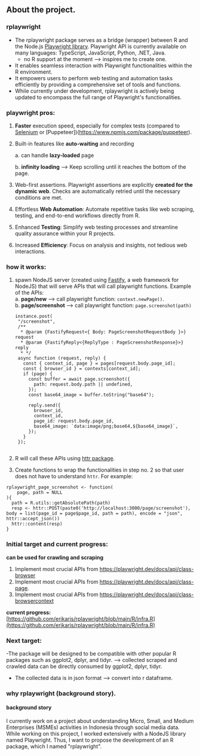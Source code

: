 ## About the project. 

### rplaywright
- The rplaywright package serves as a bridge (wrapper) between R and the Node.js [Playwright library](https://playwright.dev/). Playwright API is currently available on many languages: TypeScript, JavaScript, Python, .NET, Java.
   - no R support at the moment --> inspires me to create one.
- It enables seamless interaction with Playwright functionalities within the R environment. 
- It empowers users to perform web testing and automation tasks efficiently by providing a comprehensive set of tools and functions.
- While currently under development, rplaywright is actively being updated to encompass the full range of Playwright's functionalities.

### playwright pros:
1. **Faster** execution speed, especially for complex tests (compared to [Selenium](https://www.selenium.dev/) or [Puppeteer])(https://www.npmjs.com/package/puppeteer). 
2. Built-in features like **auto-waiting** and recording
   
   a. can handle **lazy-loaded** page

   b. **infinity loading**  --> Keep scrolling until it reaches the bottom of the page.
4. Web-first assertions. Playwright assertions are explicitly **created for the dynamic web**. Checks are automatically retried until the necessary conditions are met.
5. Effortless **Web Automation**: Automate repetitive tasks like web scraping, testing, and end-to-end workflows directly from R.
6. Enhanced **Testing**: Simplify web testing processes and streamline quality assurance within your R projects.
7. Increased **Efficiency**: Focus on analysis and insights, not tedious web interactions.

### how it works:
1. spawn NodeJS server (created using [Fastify](https://fastify.dev/), a web framework for NodeJS) that will serve APIs that will call playwright functions. Example of the APIs: <br />
   a. **page/new** --> call playwright function: `context.newPage()`. <br />
   b. **page/screenshot** --> call playwright function: `page.screenshot(path)`
   
   ```
   instance.post(
    "/screenshot",
    /**
     * @param {FastifyRequest<{ Body: PageScreenshotRequestBody }>} request
     * @param {FastifyReply<{ReplyType : PageScreenshotResponse}>} reply
     * */
    async function (request, reply) {
      const { context_id, page } = pages[request.body.page_id];
      const { browser_id } = contexts[context_id];
      if (page) {
        const buffer = await page.screenshot({
          path: request.body.path || undefined,
        });
        const base64_image = buffer.toString("base64");

        reply.send({
          browser_id,
          context_id,
          page_id: request.body.page_id,
          base64_image: `data:image/png;base64,${base64_image}`,
        });
      }
    });
  
   ```


3. R will call these APIs using [httr package](https://www.rdocumentation.org/packages/httr/versions/1.4.7).
4. Create functions to wrap the functionalities in step no. 2 so that user does not have to understand `httr`. 
For example:
   
```
rplaywright_page_screenshot <- function(
    page, path = NULL
){
  path = R.utils::getAbsolutePath(path)
  resp <- httr::POST(paste0('http://localhost:3000/page/screenshot'), body = list(page_id = page$page_id, path = path), encode = "json", httr::accept_json())
  httr::content(resp)
}
```

### Initial target and current progress:
**can be used for crawling and scraping**
1. Implement most crucial APIs from https://playwright.dev/docs/api/class-browser
2. Implement most crucial APIs from https://playwright.dev/docs/api/class-page.
3. Implement most crucial APIs from https://playwright.dev/docs/api/class-browsercontext

**current progress:** [https://github.com/erikaris/rplaywright/blob/main/R/infra.R](https://github.com/erikaris/rplaywright/blob/main/R/infra.R)


### Next target:
-The package will be designed to be compatible with other popular R packages such as ggplot2, dplyr, and tidyr. --> collected scraped and crawled data can be directly consumed by ggplot2, dplyr, tidyr. 
- The collected data is in json format --> convert into r dataframe. 

### why rplaywright (background story). 
#### background story
I currently work on a project about understanding Micro, Small, and Medium Enterprises (MSMEs) activities in Indonesia through social media data. While working on this project, I worked extensively with a NodeJS library named Playwright. Thus, I want to propose the development of an R package, which I named "rplaywright".
